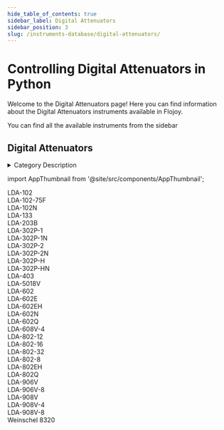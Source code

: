 ```yaml
--- 
hide_table_of_contents: true
sidebar_label: Digital Attenuators
sidebar_position: 3
slug: /instruments-database/digital-attenuators/
---
```


# Controlling Digital Attenuators in Python

Welcome to the Digital Attenuators page! Here you can find information about the Digital Attenuators instruments available in Flojoy.

You can find all the available instruments from the sidebar


## Digital Attenuators 

<details> 
<summary>Category Description</summary> 
An attenuator is an electronic device that reduces the power of a signal without appreciably distorting its waveform.

An attenuator is effectively the opposite of an amplifier, though the two work by different methods. While an amplifier provides gain, an attenuator provides loss, or gain less than 1. 
</details> 

<!-- Custom component -->
import AppThumbnail from '@site/src/components/AppThumbnail';

<div className="flex flex-wrap">

<div>
    <AppThumbnail 
        path='/instruments-database/digital-attenuators/vaunix/lda-102'
        img='https://res.cloudinary.com/dhopxs1y3/image/upload/w_600,q_auto,f_auto/v1692395747/Instruments/Digital%20Attenuators/LDA-102/file.jpg'
        instrument={true}
    >
        LDA-102
    </AppThumbnail>
</div>

<div>
    <AppThumbnail 
        path='/instruments-database/digital-attenuators/vaunix/lda-102-75f'
        img='https://res.cloudinary.com/dhopxs1y3/image/upload/w_600,q_auto,f_auto/v1692395748/Instruments/Digital%20Attenuators/LDA-102-75F/file.jpg'
        instrument={true}
    >
        LDA-102-75F
    </AppThumbnail>
</div>

<div>
    <AppThumbnail 
        path='/instruments-database/digital-attenuators/vaunix/lda-102n'
        img='https://res.cloudinary.com/dhopxs1y3/image/upload/w_600,q_auto,f_auto/v1692395748/Instruments/Digital%20Attenuators/LDA-102N/file.jpg'
        instrument={true}
    >
        LDA-102N
    </AppThumbnail>
</div>

<div>
    <AppThumbnail 
        path='/instruments-database/digital-attenuators/vaunix/lda-133'
        img='https://res.cloudinary.com/dhopxs1y3/image/upload/w_600,q_auto,f_auto/v1692395749/Instruments/Digital%20Attenuators/LDA-133/file.jpg'
        instrument={true}
    >
        LDA-133
    </AppThumbnail>
</div>

<div>
    <AppThumbnail 
        path='/instruments-database/digital-attenuators/vaunix/lda-203b'
        img='https://res.cloudinary.com/dhopxs1y3/image/upload/w_600,q_auto,f_auto/v1692719003/Instruments/Digital%20Attenuators/LDA-203B/file.jpg'
        instrument={true}
    >
        LDA-203B
    </AppThumbnail>
</div>

<div>
    <AppThumbnail 
        path='/instruments-database/digital-attenuators/vaunix/lda-302p-1'
        img='https://res.cloudinary.com/dhopxs1y3/image/upload/w_600,q_auto,f_auto/v1692395751/Instruments/Digital%20Attenuators/LDA-302P-1/file.jpg'
        instrument={true}
    >
        LDA-302P-1
    </AppThumbnail>
</div>

<div>
    <AppThumbnail 
        path='/instruments-database/digital-attenuators/vaunix/lda-302p-1n'
        img='https://res.cloudinary.com/dhopxs1y3/image/upload/w_600,q_auto,f_auto/v1692395753/Instruments/Digital%20Attenuators/LDA-302P-1N/file.jpg'
        instrument={true}
    >
        LDA-302P-1N
    </AppThumbnail>
</div>

<div>
    <AppThumbnail 
        path='/instruments-database/digital-attenuators/vaunix/lda-302p-2'
        img='https://res.cloudinary.com/dhopxs1y3/image/upload/w_600,q_auto,f_auto/v1692395753/Instruments/Digital%20Attenuators/LDA-302P-2/file.jpg'
        instrument={true}
    >
        LDA-302P-2
    </AppThumbnail>
</div>

<div>
    <AppThumbnail 
        path='/instruments-database/digital-attenuators/vaunix/lda-302p-2n'
        img='https://res.cloudinary.com/dhopxs1y3/image/upload/w_600,q_auto,f_auto/v1692395754/Instruments/Digital%20Attenuators/LDA-302P-2N/file.jpg'
        instrument={true}
    >
        LDA-302P-2N
    </AppThumbnail>
</div>

<div>
    <AppThumbnail 
        path='/instruments-database/digital-attenuators/vaunix/lda-302p-h'
        img='https://res.cloudinary.com/dhopxs1y3/image/upload/w_600,q_auto,f_auto/v1692395755/Instruments/Digital%20Attenuators/LDA-302P-H/file.jpg'
        instrument={true}
    >
        LDA-302P-H
    </AppThumbnail>
</div>

<div>
    <AppThumbnail 
        path='/instruments-database/digital-attenuators/vaunix/lda-302p-hn'
        img='https://res.cloudinary.com/dhopxs1y3/image/upload/w_600,q_auto,f_auto/v1692395756/Instruments/Digital%20Attenuators/LDA-302P-HN/file.jpg'
        instrument={true}
    >
        LDA-302P-HN
    </AppThumbnail>
</div>

<div>
    <AppThumbnail 
        path='/instruments-database/digital-attenuators/vaunix/lda-403'
        img='https://res.cloudinary.com/dhopxs1y3/image/upload/w_600,q_auto,f_auto/v1692395757/Instruments/Digital%20Attenuators/LDA-403/file.jpg'
        instrument={true}
    >
        LDA-403
    </AppThumbnail>
</div>

<div>
    <AppThumbnail 
        path='/instruments-database/digital-attenuators/vaunix/lda-5018v'
        img='https://res.cloudinary.com/dhopxs1y3/image/upload/w_600,q_auto,f_auto/v1692395758/Instruments/Digital%20Attenuators/LDA-5018V/file.jpg'
        instrument={true}
    >
        LDA-5018V
    </AppThumbnail>
</div>

<div>
    <AppThumbnail 
        path='/instruments-database/digital-attenuators/vaunix/lda-602'
        img='https://res.cloudinary.com/dhopxs1y3/image/upload/w_600,q_auto,f_auto/v1692395759/Instruments/Digital%20Attenuators/LDA-602/file.jpg'
        instrument={true}
    >
        LDA-602
    </AppThumbnail>
</div>

<div>
    <AppThumbnail 
        path='/instruments-database/digital-attenuators/vaunix/lda-602e'
        img='https://res.cloudinary.com/dhopxs1y3/image/upload/w_600,q_auto,f_auto/v1692395760/Instruments/Digital%20Attenuators/LDA-602E/file.jpg'
        instrument={true}
    >
        LDA-602E
    </AppThumbnail>
</div>

<div>
    <AppThumbnail 
        path='/instruments-database/digital-attenuators/vaunix/lda-602eh'
        img='https://res.cloudinary.com/dhopxs1y3/image/upload/w_600,q_auto,f_auto/v1692395761/Instruments/Digital%20Attenuators/LDA-602EH/file.jpg'
        instrument={true}
    >
        LDA-602EH
    </AppThumbnail>
</div>

<div>
    <AppThumbnail 
        path='/instruments-database/digital-attenuators/vaunix/lda-602n'
        img='https://res.cloudinary.com/dhopxs1y3/image/upload/w_600,q_auto,f_auto/v1692395762/Instruments/Digital%20Attenuators/LDA-602N/file.jpg'
        instrument={true}
    >
        LDA-602N
    </AppThumbnail>
</div>

<div>
    <AppThumbnail 
        path='/instruments-database/digital-attenuators/vaunix/lda-602q'
        img='https://res.cloudinary.com/dhopxs1y3/image/upload/w_600,q_auto,f_auto/v1692395763/Instruments/Digital%20Attenuators/LDA-602Q/file.jpg'
        instrument={true}
    >
        LDA-602Q
    </AppThumbnail>
</div>

<div>
    <AppThumbnail 
        path='/instruments-database/digital-attenuators/vaunix/lda-608v-4'
        img='https://res.cloudinary.com/dhopxs1y3/image/upload/w_600,q_auto,f_auto/v1692719018/Instruments/Digital%20Attenuators/LDA-608V-4/file.jpg'
        instrument={true}
    >
        LDA-608V-4
    </AppThumbnail>
</div>

<div>
    <AppThumbnail 
        path='/instruments-database/digital-attenuators/vaunix/lda-802-12'
        img='https://res.cloudinary.com/dhopxs1y3/image/upload/w_600,q_auto,f_auto/e_bgremoval/v1692395765/Instruments/Digital%20Attenuators/LDA-802-12/file.jpg'
        instrument={true}
    >
        LDA-802-12
    </AppThumbnail>
</div>

<div>
    <AppThumbnail 
        path='/instruments-database/digital-attenuators/vaunix/lda-802-16'
        img='https://res.cloudinary.com/dhopxs1y3/image/upload/w_600,q_auto,f_auto/e_bgremoval/v1692395766/Instruments/Digital%20Attenuators/LDA-802-16/file.jpg'
        instrument={true}
    >
        LDA-802-16
    </AppThumbnail>
</div>

<div>
    <AppThumbnail 
        path='/instruments-database/digital-attenuators/vaunix/lda-802-32'
        img='https://res.cloudinary.com/dhopxs1y3/image/upload/w_600,q_auto,f_auto/e_bgremoval/v1692395767/Instruments/Digital%20Attenuators/LDA-802-32/file.jpg'
        instrument={true}
    >
        LDA-802-32
    </AppThumbnail>
</div>

<div>
    <AppThumbnail 
        path='/instruments-database/digital-attenuators/vaunix/lda-802-8'
        img='https://res.cloudinary.com/dhopxs1y3/image/upload/w_600,q_auto,f_auto/v1692395768/Instruments/Digital%20Attenuators/LDA-802-8/file.jpg'
        instrument={true}
    >
        LDA-802-8
    </AppThumbnail>
</div>

<div>
    <AppThumbnail 
        path='/instruments-database/digital-attenuators/vaunix/lda-802eh'
        img='https://res.cloudinary.com/dhopxs1y3/image/upload/w_600,q_auto,f_auto/v1692395769/Instruments/Digital%20Attenuators/LDA-802EH/file.jpg'
        instrument={true}
    >
        LDA-802EH
    </AppThumbnail>
</div>

<div>
    <AppThumbnail 
        path='/instruments-database/digital-attenuators/vaunix/lda-802q'
        img='https://res.cloudinary.com/dhopxs1y3/image/upload/w_600,q_auto,f_auto/v1692395770/Instruments/Digital%20Attenuators/LDA-802Q/file.jpg'
        instrument={true}
    >
        LDA-802Q
    </AppThumbnail>
</div>

<div>
    <AppThumbnail 
        path='/instruments-database/digital-attenuators/vaunix/lda-906v'
        img='https://res.cloudinary.com/dhopxs1y3/image/upload/w_600,q_auto,f_auto/v1692395770/Instruments/Digital%20Attenuators/LDA-906V/file.jpg'
        instrument={true}
    >
        LDA-906V
    </AppThumbnail>
</div>

<div>
    <AppThumbnail 
        path='/instruments-database/digital-attenuators/vaunix/lda-906v-8'
        img='https://res.cloudinary.com/dhopxs1y3/image/upload/w_600,q_auto,f_auto/v1692395771/Instruments/Digital%20Attenuators/LDA-906V-8/file.jpg'
        instrument={true}
    >
        LDA-906V-8
    </AppThumbnail>
</div>

<div>
    <AppThumbnail 
        path='/instruments-database/digital-attenuators/vaunix/lda-908v'
        img='https://res.cloudinary.com/dhopxs1y3/image/upload/w_600,q_auto,f_auto/v1692639312/Instruments/Digital%20Attenuators/LDA-908V/file.jpg'
        instrument={true}
    >
        LDA-908V
    </AppThumbnail>
</div>

<div>
    <AppThumbnail 
        path='/instruments-database/digital-attenuators/vaunix/lda-908v-4'
        img='https://res.cloudinary.com/dhopxs1y3/image/upload/w_600,q_auto,f_auto/v1692395773/Instruments/Digital%20Attenuators/LDA-908V-4/file.jpg'
        instrument={true}
    >
        LDA-908V-4
    </AppThumbnail>
</div>

<div>
    <AppThumbnail 
        path='/instruments-database/digital-attenuators/vaunix/lda-908v-8'
        img='https://res.cloudinary.com/dhopxs1y3/image/upload/w_600,q_auto,f_auto/v1692395774/Instruments/Digital%20Attenuators/LDA-908V-8/file.jpg'
        instrument={true}
    >
        LDA-908V-8
    </AppThumbnail>
</div>

<div>
    <AppThumbnail 
        path='/instruments-database/digital-attenuators/weinschel/weinschel-8320'
        img='https://res.cloudinary.com/dhopxs1y3/image/upload/w_600,q_auto,f_auto/e_bgremoval/v1692395699/Instruments/Digital%20Attenuators/Weinschel-8320/file.jpg'
        instrument={true}
    >
        Weinschel 8320
    </AppThumbnail>
</div>
</div>